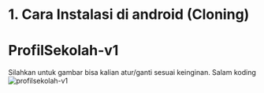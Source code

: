 # 1. Cara Instalasi di android (Cloning)
# ProfilSekolah-v1
Silahkan untuk gambar bisa kalian atur/ganti sesuai keinginan.
Salam koding
![profilsekolah-v1](https://user-images.githubusercontent.com/77037339/106585853-5d42b380-657a-11eb-8501-7251567dbf94.png)


